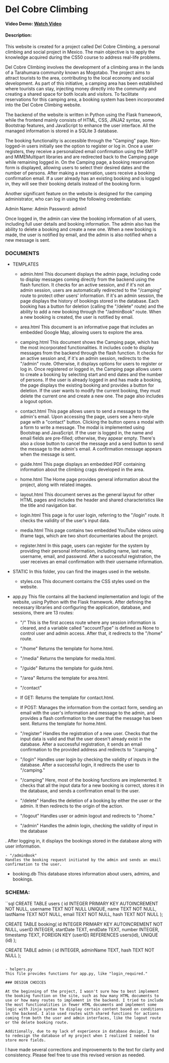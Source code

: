 # Del Cobre Climbing
#### Video Demo: [Watch Video](https://youtu.be/ErzYpNofCEU)
#### Description:

This website is created for a project called Del Cobre Climbing, a personal climbing and social project in Mexico. The main objective is to apply the knowledge acquired during the CS50 course to address real-life problems.

Del Cobre Climbing involves the development of a climbing area in the lands of a Tarahumara community known as Mogotabo. The project aims to attract tourists to the area, contributing to the local economy and social development. As part of this initiative, a camping area has been established where tourists can stay, injecting money directly into the community and creating a shared space for both locals and visitors. To facilitate reservations for this camping area, a booking system has been incorporated into the Del Cobre Climbing website.

The backend of the website is written in Python using the Flask framework, while the frontend mainly consists of HTML, CSS, JINJA2 syntax, some Bootstrap features, and JavaScript to enhance the user interface. All the managed information is stored in a SQLite 3 database.

The booking functionality is accessible through the "Camping" page. Non-logged-in users initially see the option to register or log in. Once a user registers, they receive a personalized email confirmation using the SMTP and MIMEMultipart libraries and are redirected back to the Camping page while remaining logged in. On the Camping page, a booking reservation form is displayed, allowing users to select their desired dates and the number of persons. After making a reservation, users receive a booking confirmation email. If a user already has an existing booking and is logged in, they will see their booking details instead of the booking form.

Another significant feature on the website is designed for the camping administrator, who can log in using the following credentials:

Admin Name: Admin
Password: admin1

Once logged in, the admin can view the booking information of all users, including full user details and booking information. The admin also has the ability to delete a booking and create a new one. When a new booking is made, the user is notified by email, and the admin is also notified when a new message is sent.

### DOCUMENTS

- TEMPLATES
	- admin.html
	This document displays the admin page, including code to display messages coming directly from the backend using the flash function. It checks for an active session, and if it's not an admin session, users are automatically redirected to the "/camping" route to protect other users' information. If it's an admin session, the page displays the history of bookings stored in the database. Each booking has a button for deletion (calling the "/delete" route) and the ability to add a new booking through the "/adminBook" route. When a new booking is created, the user is notified by email.

	- area.html
	This document is an informative page that includes an embedded Google Map, allowing users to explore the area.

	- camping.html
	This document shows the Camping page, which has the most incorporated functionalities. It includes code to display messages from the backend through the flash function. It checks for an active session and, if it's an admin session, redirects to the "/admin" route. Otherwise, it displays options for users to register or log in. Once registered or logged in, the Camping page allows users to create a booking by selecting start and end dates and the number of persons. If the user is already logged in and has made a booking, the page displays the existing booking and provides a button for deletion. If the user wants to modify the current booking, they must delete the current one and create a new one. The page also includes a logout option.

	- contact.html
	This page allows users to send a message to the admin's email. Upon accessing the page, users see a hero-style page with a "contact" button. Clicking the button opens a modal with a form to write a message. The modal is implemented using Bootstrap and JavaScript. If the user is logged in, the name and email fields are pre-filled; otherwise, they appear empty. There's also a close button to cancel the message and a send button to send the message to the admin's email. A confirmation message appears when the message is sent.

	- guide.html
	This page displays an embedded PDF containing information about the climbing crags developed in the area.

	- home.html
	The Home page provides general information about the project, along with related images.

	- layout.html
	This document serves as the general layout for other HTML pages and includes the header and shared characteristics like the title and navigation bar.

	- login.html
	This page is for user login, referring to the "/login" route. It checks the validity of the user's input data.

	- media.html
	This page contains two embedded YouTube videos using iframe tags, which are two short documentaries about the project.

	- register.html
	In this page, users can register for the system by providing their personal information, including name, last name, username, email, and password. After a successful registration, the user receives an email confirmation with their username information.

- STATIC
	In this folder, you can find the images used in the website.

	- styles.css
	This document contains the CSS styles used on the website.

- app.py
This file contains all the backend implementation and logic of the website, using Python with the Flask framework. After defining the necessary libraries and configuring the application, database, and sessions, there are 13 routes:

	- "/"
	This is the first access route where any session information is cleared, and a variable called "accountType" is defined as None to control user and admin access. After that, it redirects to the "/home" route.

	- "/home"
	Returns the template for home.html.

	- "/media"
	Returns the template for media.html.

	- "/guide"
	Returns the template for guide.html.

	- "/area"
	Returns the template for area.html.

	- "/contact"
	- If GET: Returns the template for contact.html.
	- If POST: Manages the information from the contact form, sending an email with the user's information and message to the admin, and provides a flash confirmation to the user that the message has been sent.
	Returns the template for home.html.

	- "/register"
	Handles the registration of a new user. Checks that the input data is valid and that the user doesn't already exist in the database. After a successful registration, it sends an email confirmation to the provided address and redirects to "/camping."

	- "/login"
	Handles user login by checking the validity of inputs in the database. After a successful login, it redirects the user to "/camping."

	- "/camping"
	Here, most of the booking functions are implemented. It checks that all the input data for a new booking is correct, stores it in the database, and sends a confirmation email to the user.

	- "/delete"
	Handles the deletion of a booking by either the user or the admin. It then redirects to the origin of the action.

	- "/logout"
	Handles user or admin logout and redirects to "/home."

	- "/admin"
	Handles the admin login, checking the validity of input in the database

. After logging in, it displays the bookings stored in the database along with user information.

	- "/adminBook"
	Handles the booking request initiated by the admin and sends an email confirmation to the user.

- booking.db
This database stores information about users, admins, and bookings.

### SCHEMA:

``sql
CREATE TABLE users (
id INTEGER PRIMARY KEY AUTOINCREMENT NOT NULL,
username TEXT NOT NULL UNIQUE,
name TEXT NOT NULL,
lastName TEXT NOT NULL,
email TEXT NOT NULL,
hash TEXT NOT NULL
);

CREATE TABLE booking(
id INTEGER PRIMARY KEY AUTOINCREMENT NOT NULL,
userID INTEGER,
startDate TEXT,
endDate TEXT,
number INTEGER,
timestamp TEXT,
FOREIGN KEY (userID) REFERENCES users(id),
UNIQUE (id)
);

CREATE TABLE admin (
id INTEGER,
adminName TEXT,
hash TEXT NOT NULL
);
```

- helpers.py
This file provides functions for app.py, like "login_required."

### DESIGN CHOICES

At the beginning of the project, I wasn't sure how to best implement the booking function on the site, such as how many HTML documents to use or how many routes to implement in the backend. I tried to include the most functionalities in fewer HTML documents and implement some logic with Jinja syntax to display certain content based on conditions in the backend. I also used routes with shared functions for actions coming from both the user and admin interfaces, like the logout route or the delete booking route.

Additionally, due to my lack of experience in database design, I had to redesign the database of my project when I realized I needed to store more fields.
```

I have made several corrections and improvements to the text for clarity and consistency. Please feel free to use this revised version as needed.
